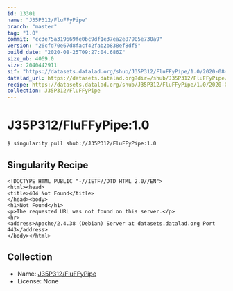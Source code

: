 ```yaml
---
id: 13301
name: "J35P312/FluFFyPipe"
branch: "master"
tag: "1.0"
commit: "cc3e75a319669fe0bc9df1e37ea2e87905e730a9"
version: "26cfd70e67d8facf42fab2b838ef8df5"
build_date: "2020-08-25T09:27:04.686Z"
size_mb: 4069.0
size: 2040442911
sif: "https://datasets.datalad.org/shub/J35P312/FluFFyPipe/1.0/2020-08-25-cc3e75a3-26cfd70e/26cfd70e67d8facf42fab2b838ef8df5.sif"
datalad_url: https://datasets.datalad.org?dir=/shub/J35P312/FluFFyPipe/1.0/2020-08-25-cc3e75a3-26cfd70e/
recipe: https://datasets.datalad.org/shub/J35P312/FluFFyPipe/1.0/2020-08-25-cc3e75a3-26cfd70e/Singularity
collection: J35P312/FluFFyPipe
---
```


# J35P312/FluFFyPipe:1.0

```bash
$ singularity pull shub://J35P312/FluFFyPipe:1.0
```

## Singularity Recipe

```singularity
<!DOCTYPE HTML PUBLIC "-//IETF//DTD HTML 2.0//EN">
<html><head>
<title>404 Not Found</title>
</head><body>
<h1>Not Found</h1>
<p>The requested URL was not found on this server.</p>
<hr>
<address>Apache/2.4.38 (Debian) Server at datasets.datalad.org Port 443</address>
</body></html>
```

## Collection

 - Name: [J35P312/FluFFyPipe](https://github.com/J35P312/FluFFyPipe)
 - License: None

